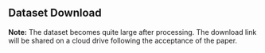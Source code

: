 ## Dataset Download

**Note:** The dataset becomes quite large after processing. The download link will be shared on a cloud drive following the acceptance of the paper.